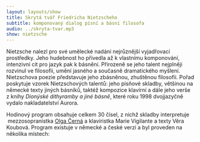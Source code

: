 ```yaml
---
layout: layouts/show
title: Skrytá tvář Friedricha Nietzscheho
subtitle: komponovaný dialog písní a básní filosofa
audio: ../skryta-tvar.mp3
show: nietzsche
---
```

Nietzsche nalezl pro své umělecké nadání nejrůznější vyjadřovací prostředky.
Jeho hudebnost ho přivedla až k&nbsp;vlastnímu komponování, intenzivní cit pro
jazyk pak k&nbsp;básnění. Přirozeně se jeho talent nejplněji rozvinul ve filosofii,
umění jasného a&nbsp;současně dramatického myšlení. Nietzschova poezie představuje
jeho zbásněnou, zhuštěnou filosofii. Pořad poskytuje vzorek Nietzschových talentů:
jeho písňové skladby, většinou na německé texty jiných básníků, taktéž kompozice
klavírní a&nbsp;dále jeho verše z&nbsp;knihy *Dionýské dithyramby a&nbsp;jiné básně*,
které roku 1998 dvojjazyčně vydalo nakladatelství Aurora.

Hodinový program obsahuje celkem 30 čísel, z&nbsp;nichž skladby interpretuje &nbsp;mezzosopranistka
[Olga Černá](http://www.olgacerna.com/) a&nbsp;klavíristka Marie Vigilante
a&nbsp;texty Věra Koubová. Program existuje v&nbsp;německé a&nbsp;české verzi a&nbsp;byl
proveden na několika místech: